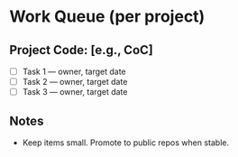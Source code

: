 <!-- status: stub; target: 150+ words -->
<!-- status: stub; target: 150+ words -->
<!-- status: stub; target: 150+ words -->
<!-- status: stub; target: 150+ words -->
<!-- status: stub; target: 150+ words -->
<!-- status: stub; target: 150+ words -->
<!-- status: stub; target: 150+ words -->
# Work Queue (per project)

## Project Code: [e.g., CoC]
- [ ] Task 1 — owner, target date
- [ ] Task 2 — owner, target date
- [ ] Task 3 — owner, target date

## Notes
- Keep items small. Promote to public repos when stable.








